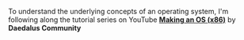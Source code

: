  To understand the underlying concepts of an operating system, I'm following along the tutorial series on YouTube **[Making an OS (x86)](https://www.youtube.com/watch?v=MwPjvJ9ulSc&list=PLm3B56ql_akNcvH8vvJRYOc7TbYhRs19M)** by **Daedalus Community** 